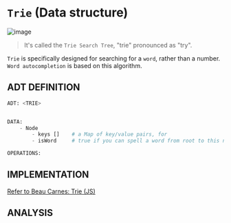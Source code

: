 # `Trie` (Data structure)

![image](https://user-images.githubusercontent.com/14041622/48760042-e0e89080-ecdf-11e8-80b9-b6b5b670495b.png)


> It's called the `Trie Search Tree`, "trie" pronounced as "try".

`Trie` is specifically designed for searching for a `word`, rather than a number.
`Word autocompletion` is based on this algorithm.

## ADT DEFINITION
```py
ADT: <TRIE>


DATA:
    - Node
        - keys []    # a Map of key/value pairs, for 
        - isWord     # true if you can spell a word from root to this node

OPERATIONS:

```

## IMPLEMENTATION

[Refer to Beau Carnes: Trie (JS)](https://codepen.io/beaucarnes/pen/mmBNBd?editors=0011)


## ANALYSIS

